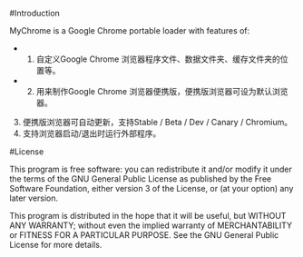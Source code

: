 #Introduction

MyChrome is a Google Chrome portable loader with features of:
 * 1. 自定义Google Chrome 浏览器程序文件、数据文件夹、缓存文件夹的位置等。
 * 2. 用来制作Google Chrome 浏览器便携版，便携版浏览器可设为默认浏览器。
3. 便携版浏览器可自动更新，支持Stable / Beta / Dev / Canary / Chromium。
4. 支持浏览器启动/退出时运行外部程序。

#License

This program is free software: you can redistribute it and/or modify
it under the terms of the GNU General Public License as published by
the Free Software Foundation, either version 3 of the License, or
(at your option) any later version.

This program is distributed in the hope that it will be useful,
but WITHOUT ANY WARRANTY; without even the implied warranty of
MERCHANTABILITY or FITNESS FOR A PARTICULAR PURPOSE.  See the
GNU General Public License for more details.
